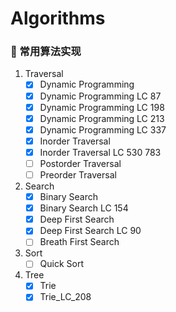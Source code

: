 # Algorithms
### :scroll: 常用算法实现
1. Traversal
   - [x] Dynamic Programming
   - [x] Dynamic Programming LC 87
   - [x] Dynamic Programming LC 198
   - [x] Dynamic Programming LC 213
   - [x] Dynamic Programming LC 337
   - [x] Inorder Traversal
   - [x] Inorder Traversal LC 530 783
   - [ ] Postorder Traversal
   - [ ] Preorder Traversal
2. Search
   - [x] Binary Search
   - [x] Binary Search LC 154
   - [x] Deep First Search
   - [x] Deep First Search LC 90
   - [ ] Breath First Search
3. Sort
   - [ ] Quick Sort
4. Tree
   - [x] Trie
   - [x] Trie_LC_208
